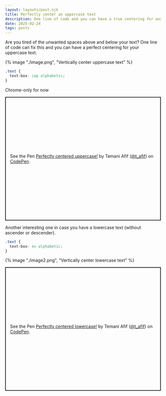 ```yaml
---
layout: layouts/post.njk
title: Perfectly center an uppercase text
description: One line of code and you can have a true centering for any uppercase text
date: 2025-02-24
tags: posts
---
```


Are you tired of the unwanted spaces above and below your text? One line of code can fix this and you can have a perfect centering for your uppercase text.

{% image "./image.png", "Vertically center uppercase text" %}

```css
.text {
  text-box: cap alphabetic;
}
```

Chrome-only for now

<p class="codepen" data-height="400" data-default-tab="result" data-slug-hash="WbNxPzq" data-pen-title="Perfectly centered uppercase!" data-preview="true" data-user="t_afif" style="height: 400px; box-sizing: border-box; display: flex; align-items: center; justify-content: center; border: 2px solid; margin: 1em 0; padding: 1em;">
  <span>See the Pen <a href="https://codepen.io/t_afif/pen/WbNxPzq">
  Perfectly centered uppercase!</a> by Temani Afif (<a href="https://codepen.io/t_afif">@t_afif</a>)
  on <a href="https://codepen.io">CodePen</a>.</span>
</p>


Another interesting one in case you have a lowercase text (without ascender or descender).

```css
.text {
  text-box: ex alphabetic;
}
```

{% image "./image2.png", "Vertically center lowercase text" %}

<p class="codepen" data-height="400" data-default-tab="result" data-slug-hash="yyLaNVd" data-pen-title="Perfectly centered lowercase!" data-preview="true" data-user="t_afif" style="height: 400px; box-sizing: border-box; display: flex; align-items: center; justify-content: center; border: 2px solid; margin: 1em 0; padding: 1em;">
  <span>See the Pen <a href="https://codepen.io/t_afif/pen/yyLaNVd">
  Perfectly centered lowercase!</a> by Temani Afif (<a href="https://codepen.io/t_afif">@t_afif</a>)
  on <a href="https://codepen.io">CodePen</a>.</span>
</p>
<script async src="https://public.codepenassets.com/embed/index.js"></script>